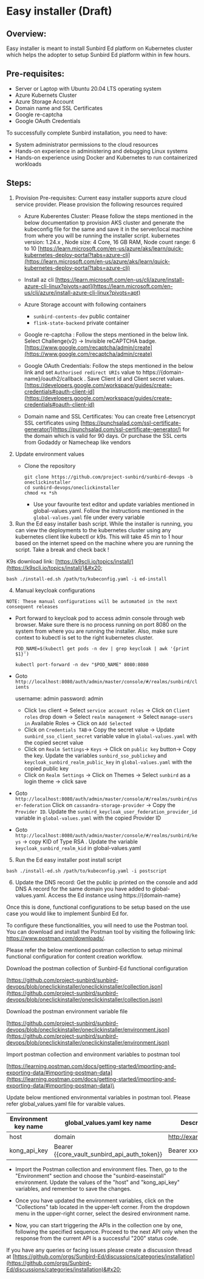# Easy installer (Draft)

## Overview:&#x20;

Easy installer is meant to install Sunbird Ed platform on Kubernetes cluster which helps the adopter to setup Sunbird Ed platform within in few hours.&#x20;

## Pre-requisites:

* Server or Laptop with Ubuntu 20.04 LTS operating system
* Azure Kubernets Cluster
* Azure Storage Account
* Domain name and SSL Certificates
* Google re-captcha
* Google OAuth Credentials

To successfully complete Sunbird installation, you need to have:

* System administrator permissions to the cloud resources
* Hands-on experience in administering and debugging Linux systems
* Hands-on experience using Docker and Kubernetes to run containerized workloads

## Steps:

1. Provision Pre-requisites: Current easy installer supports azure cloud service provider. Please provision the following resources required&#x20;
   * Azure Kuberentes Cluster: Please follow the steps mentioned in the below documentation tp provision AKS cluster and generate the kubeconfig file for the same and save it in the server/local machine from where you will be running the installer script. kubernetes version: 1.24.x , Node size: 4 Core, 16 GB RAM, Node count range: 6 to 10   [https://learn.microsoft.com/en-us/azure/aks/learn/quick-kubernetes-deploy-portal?tabs=azure-cli](https://learn.microsoft.com/en-us/azure/aks/learn/quick-kubernetes-deploy-portal?tabs=azure-cli)
   * Install az cli [https://learn.microsoft.com/en-us/cli/azure/install-azure-cli-linux?pivots=apt](https://learn.microsoft.com/en-us/cli/azure/install-azure-cli-linux?pivots=apt)
   *   Azure Storage account with following containers

       * `sunbird-contents-dev` public container
       * `flink-state-backend` private container


   * Google re-captcha : Follow the steps mentioned in the below link. Select Challenge(v2) -> Invisible reCAPTCHA badge. [https://www.google.com/recaptcha/admin/create](https://www.google.com/recaptcha/admin/create)
   * Google OAuth Credentials: Follow the steps mentioned in the below link and set `Authorised redirect URIs` value to https://{domain-name}/oauth2/callback .  Save Client id and Client secret values. [https://developers.google.com/workspace/guides/create-credentials#oauth-client-id](https://developers.google.com/workspace/guides/create-credentials#oauth-client-id)
   * Domain name and SSL Certificates: You can create free Letsencrypt SSL certificates using [https://punchsalad.com/ssl-certificate-generator/](https://punchsalad.com/ssl-certificate-generator/)  for the domain which is valid for 90 days. Or purchase the SSL certs from Godaddy or Namecheap like vendors&#x20;
2. Update environment values
   *   Clone the repository

       ```
       git clone https://github.com/project-sunbird/sunbird-devops -b oneclickinstaller
       cd sunbird-devops/oneclickinstaller
       chmod +x *sh
       ```

       * Use your favourite text editor and update variables mentioned in global-values.yaml. Follow the instructions mentioned in the `global-values.yaml` file under every variable
3. Run the Ed easy installer bash script. While the installer is running, you can view the deployments to the kubernetes cluster using any kubernetes client like kubectl or k9s. This will take 45 min to 1 hour based on the internet speed on the machine where you are running the script. Take a break and check back !

K9s download link: [https://k9scli.io/topics/install/](https://k9scli.io/topics/install/)&#x20;

```
bash ./install-ed.sh /path/to/kubeconfig.yaml -i ed-install  
```

4. Manual keycloak configurations

`NOTE: These manual configurations will be automated in the next consequent releases`

*   Port forward to keycloak pod to access admin console through web browser. Make sure there is no process running on port 8080 on the system from where you are running the installer. Also, make sure context to kubectl is set to the right kubernetes cluster.



    ```
    POD_NAME=$(kubectl get pods -n dev | grep keycloak | awk '{print $1}')
    ```

    ```
    kubectl port-forward -n dev "$POD_NAME" 8080:8080 
    ```


*   Goto `http://localhost:8080/auth/admin/master/console/#/realms/sunbird/clients`&#x20;

    username: admin password: admin

    * Click `lms` client -> Select `service account roles` -> Click on `Client roles` drop down -> Select `realm management` -> Select `manage-users in` Available Roles -> Click on `Add Selected`
    * Click on  `Credentials TAB`-> Copy the secret value -> Update `sunbird_sso_client_secret` variable value in `global-values.yaml` with the copied secret value
    * Click on `Realm Settings`-> `Keys` -> Click on `public key` button-> Copy the key. Update the variables `sunbird_sso_publickey` and `keycloak_sunbird_realm_public_key` in `global-values.yaml` with the copied public key
    * Click on `Realm Settings` -> Click on Themes -> Select `sunbird` as a login theme -> click save


* Goto `http://localhost:8080/auth/admin/master/console/#/realms/sunbird/user-federation` Click on `cassandra-storage-provider` -> Copy the `Provider ID`. Update the `sunbird_keycloak_user_federation_provider_id` variable in `global-values.yaml` with the copied Provider ID
* Goto `http://localhost:8080/auth/admin/master/console/#/realms/sunbird/keys` -> copy KID of Type RSA . Update the variable `keycloak_sunbird_realm_kid` in global-values.yaml

5. Run the Ed easy installer post install script

```
bash ./install-ed.sh /path/to/kubeconfig.yaml -i postscript  
```

6. Update the DNS record: Get the public ip printed on the console and add DNS A record for the same domain you have added to global-values.yaml. Access the Ed instance using https://{domain-name}

Once this is done, functional configurations to be setup based on the use case you would like to implement Sunbird Ed for.&#x20;

To configure these functionalities, you will need to use the Postman tool. You can download and install the Postman tool by visiting the following link: https://www.postman.com/downloads/. 

Please refer the below mentioned postman collection to setup minimal functional configuration for content creation workflow.

Download the postman collection of Sunbird-Ed functional configuration

[https://github.com/project-sunbird/sunbird-devops/blob/oneclickinstaller/oneclickinstaller/collection.json](https://github.com/project-sunbird/sunbird-devops/blob/oneclickinstaller/oneclickinstaller/collection.json)



Download the postman environment variable file

[https://github.com/project-sunbird/sunbird-devops/blob/oneclickinstaller/oneclickinstaller/environment.json](https://github.com/project-sunbird/sunbird-devops/blob/oneclickinstaller/oneclickinstaller/environment.json)


Import postman collection and environment variables to postman tool

[https://learning.postman.com/docs/getting-started/importing-and-exporting-data/#importing-postman-data](https://learning.postman.com/docs/getting-started/importing-and-exporting-data/#importing-postman-data)\

Update below mentioned environmental variables in postman tool. Please refer global\_values.yaml file for varaible values.

| Environment key name    | global\_values.yaml key name          | Description                                                                                                                                                                                                                                                                                                                                                                                                                                                                |
| ----------------------- | ------------------------------------- | -------------------------------------------------------------------------------------------------------------------------------------------------------------------------------------------------------------------------------------------------------------------------------------------------------------------------------------------------------------------------------------------------------------------------------------------------------------------------- |
| host                    | domain                                | http://example.co.in/                                                                                                                                                                                                                                                                                                                                                                                                                                                      |
| kong\_api\_key          | Bearer \{{core\_vault\_sunbird\_api\_auth\_token\}} | Bearer xxx.yyy.zzz                                                                                     

* Import the Postman collection and environment files. Then, go to the "Environment" section and choose the "sunbird-easeinstall" environment. Update the values of the "host" and "kong_api_key" variables, and remember to save the changes.

* Once you have updated the environment variables, click on the "Collections" tab located in the upper-left corner. From the dropdown menu in the upper-right corner, select the desired environment name.

* Now, you can start triggering the APIs in the collection one by one, following the specified sequence. Proceed to the next API only when the response from the current API is a successful "200" status code.

If you have any queries or facing issues please create a discussion thread at [https://github.com/orgs/Sunbird-Ed/discussions/categories/installation](https://github.com/orgs/Sunbird-Ed/discussions/categories/installation)&#x20;

